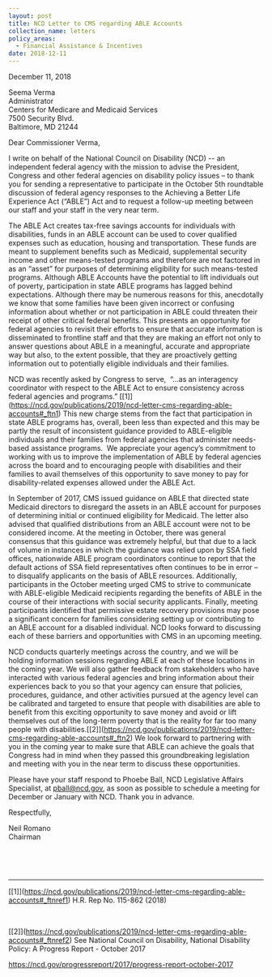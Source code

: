 ```yaml
---
layout: post
title: NCD Letter to CMS regarding ABLE Accounts
collection_name: letters
policy_areas:
  - Financial Assistance & Incentives
date: 2018-12-11
---
```

December 11, 2018

Seema Verma\
Administrator\
Centers for Medicare and Medicaid Services\
7500 Security Blvd.\
Baltimore, MD 21244

Dear Commissioner Verma,

I write on behalf of the National Council on Disability (NCD) -- an independent federal agency with the mission to advise the President, Congress and other federal agencies on disability policy issues – to thank you for sending a representative to participate in the October 5th roundtable discussion of federal agency responses to the Achieving a Better Life Experience Act (“ABLE”) Act and to request a follow-up meeting between our staff and your staff in the very near term.

The ABLE Act creates tax-free savings accounts for individuals with disabilities, funds in an ABLE account can be used to cover qualified expenses such as education, housing and transportation. These funds are meant to supplement benefits such as Medicaid, supplemental security income and other means-tested programs and therefore are not factored in as an “asset” for purposes of determining eligibility for such means-tested programs. Although ABLE Accounts have the potential to lift individuals out of poverty, participation in state ABLE programs has lagged behind expectations. Although there may be numerous reasons for this, anecdotally we know that some families have been given incorrect or confusing information about whether or not participation in ABLE could threaten their receipt of other critical federal benefits. This presents an opportunity for federal agencies to revisit their efforts to ensure that accurate information is disseminated to frontline staff and that they are making an effort not only to answer questions about ABLE in a meaningful, accurate and appropriate way but also, to the extent possible, that they are proactively getting information out to potentially eligible individuals and their families.

NCD was recently asked by Congress to serve,  “…as an interagency coordinator with respect to the ABLE Act to ensure consistency across federal agencies and programs.” [\[1]](https://ncd.gov/publications/2019/ncd-letter-cms-regarding-able-accounts#_ftn1) This new charge stems from the fact that participation in state ABLE programs has, overall, been less than expected and this may be partly the result of inconsistent guidance provided to ABLE-eligible individuals and their families from federal agencies that administer needs-based assistance programs.  We appreciate your agency’s commitment to working with us to improve the implementation of ABLE by federal agencies across the board and to encouraging people with disabilities and their families to avail themselves of this opportunity to save money to pay for disability-related expenses allowed under the ABLE Act.

In September of 2017, CMS issued guidance on ABLE that directed state Medicaid directors to disregard the assets in an ABLE account for purposes of determining initial or continued eligibility for Medicaid. The letter also advised that qualified distributions from an ABLE account were not to be considered income. At the meeting in October, there was general consensus that this guidance was extremely helpful, but that due to a lack of volume in instances in which the guidance was relied upon by SSA field offices, nationwide ABLE program coordinators continue to report that the default actions of SSA field representatives often continues to be in error – to disqualify applicants on the basis of ABLE resources. Additionally, participants in the October meeting urged CMS to strive to communicate with ABLE-eligible Medicaid recipients regarding the benefits of ABLE in the course of their interactions with social security applicants. Finally, meeting participants identified that permissive estate recovery provisions may pose a significant concern for families considering setting up or contributing to an ABLE account for a disabled individual. NCD looks forward to discussing each of these barriers and opportunities with CMS in an upcoming meeting.

NCD conducts quarterly meetings across the country, and we will be holding information sessions regarding ABLE at each of these locations in the coming year. We will also gather feedback from stakeholders who have interacted with various federal agencies and bring information about their experiences back to you so that your agency can ensure that policies, procedures, guidance, and other activities pursued at the agency level can be calibrated and targeted to ensure that people with disabilities are able to benefit from this exciting opportunity to save money and avoid or lift themselves out of the long-term poverty that is the reality for far too many people with disabilities.[\[2]](https://ncd.gov/publications/2019/ncd-letter-cms-regarding-able-accounts#_ftn2) We look forward to partnering with you in the coming year to make sure that ABLE can achieve the goals that Congress had in mind when they passed this groundbreaking legislation and meeting with you in the near term to discuss these opportunities.

Please have your staff respond to Phoebe Ball, NCD Legislative Affairs Specialist, at [pball@ncd.gov](mailto:pball@ncd.gov), as soon as possible to schedule a meeting for December or January with NCD. Thank you in advance.

Respectfully,

Neil Romano\
Chairman

 

 



- - -

[\[1]](https://ncd.gov/publications/2019/ncd-letter-cms-regarding-able-accounts#_ftnref1) H.R. Rep No. 115-862 (2018)

 

[\[2]](https://ncd.gov/publications/2019/ncd-letter-cms-regarding-able-accounts#_ftnref2) See National Council on Disability, National Disability Policy: A Progress Report - October 2017

<https://ncd.gov/progressreport/2017/progress-report-october-2017>